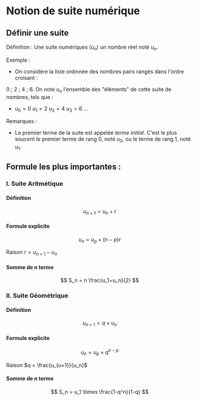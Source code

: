 # Notion de suite numérique

## Définir une suite

Définition : Une suite numériques ($u_n$) un nombre réel noté $u_n$.

Exemple :

- On considère la liste ordinnée des nombres pairs rangés dans l'ordre croisant :

0 ; 2 ; 4 ; 6. On note $u_n$ l'ensemble des "éléments" de cette suite de nombres, tels que :
- $u_0=0$ $u_1=2$ $u_2=4$ $u_3=6$ ...

Remarques :
- Le premier terme de la suite est appelée *terme initial*. C'est le plus soucent le premier terme de rang 0, noté $u_0$, ou le terme de rang 1, noté $u_1$.







## Formule les plus importantes :

### I. Suite Aritmétique
#### Définition 
$$
u_{n+1}=u_n+r
$$

#### Formule explicite
$$
u_n=u_p+(n-p)r
$$

Raison $r = u_{n+1}-u_n$
#### Somme de n terme
$$
S_n = n \frac{u_1+u_n}{2}
$$

### II. Suite Géométrique
#### Définition 
$$
u_{n+1}=q \times u_n
$$

#### Formule explicite
$$
u_n=u_p \times q^{n-p}
$$

Raison $q = \frac{u_{u+1}}{u_n}$
#### Somme de n terme
$$
S_n = u_1 \times \frac{1-q^n}{1-q}
$$
